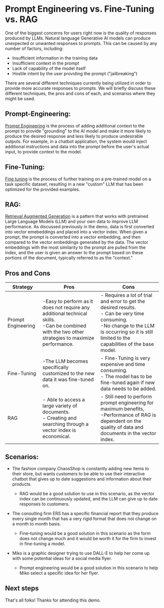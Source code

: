 # Prompt Engineering vs. Fine-Tuning vs. RAG

One of the biggest concerns for users right now is the quality of responses produced by LLMs. Natural language Generative AI models can produce unexpected or unwanted responses to prompts. This can be caused by any number of factors, including:

* Insufficient information in the training data
* Insufficient context in the prompt
* Lack of capability of the model itself
* Hostile intent by the user providing the prompt ("jailbreaking")

There are several different techniques currently being utilized in order to provide more accurate responses to prompts. We will briefly discuss these different techniques, the pros and cons of each, and scenarios where they might be used.


## Prompt-Engineering:
[Prompt Engineering](https://learn.microsoft.com/en-us/azure/ai-services/openai/concepts/prompt-engineering) is the process of adding additional context to the prompt to provide "grounding" to the AI model and make it more likely to produce the desired response and less likely to produce undesirable outputs. For example, in a chatbot application, the system would inject additional instructions and data into the prompt before the user's actual input, to provide context to the model.

## Fine-Tuning:
[Fine tuning](https://learn.microsoft.com/en-us/azure/ai-services/openai/how-to/fine-tuning?pivots=programming-language-studio) is the process of further training on a pre-trained model on a task specific dataset, resulting in a new "custom" LLM that has been optimized for the provided examples.

## RAG: 
[Retrieval Augmented Generation](https://learn.microsoft.com/en-us/azure/machine-learning/concept-retrieval-augmented-generation?view=azureml-api-2) is a pattern that works with pretrained Large Language Models (LLM) and your own data to improve LLM performance. As discussed previously in the demo, data is first converted into vector emebeddings and placed into a vector index. When given a prompt, the prompt is converted into a vector embedding, and then compared to the vector embeddings generated by the data. The vector embeddings with the most similarity to the prompt are pulled from the index, and the user is given an answer to the prompt based on these portions of the document, typically referred to as the "context."

## Pros and Cons

| Strategy | Pros | Cons
---|---|---
Prompt Engineering | -Easy to perform as it does not require any additional technical skills. <br> -Can be combined with the two other strategies to maximize performance. | - Requires a lot of trial and error to get the desired results. <br> - Can be very time consuming. <br> -No change to the LLM is occurring so it is still limited to the capabilities of the base model.
Fine-Tuning | -The LLM becomes specifically customized to the new data it was fine-tuned on. | - Fine-Tuning is very expensive and time consuming. <br> - The model has to be fine-tuned again if new data needs to be added.|
RAG |- Able to access a large variety of documents. <br>- Creating and searching through a vector index is economical. | - Still need to perform prompt engineering for maximum benefits, <br> -Performance of RAG is dependent on the quality of data and documents in the vector index.
## Scenarios:

* The fashion company ChaosShop is constantly adding new items to their store, but wants customers to be able to use their interactive chatbot that gives up to date suggestions and information about their products.
  - RAG would be a good solution to use in this scenario, as the vector index can be continuously updated, and the LLM can give up to date responses to customers. 

* The consulting firm ERS has a specific financial report that they produce every single month that has a very rigid format that does not change on a month to month basis.
  * Fine-tuning would be a good solution in this scenario as the form does not change much and it would be worth it for the firm to invest in fine-tuning a model.

* Miko is a graphic designer trying to use DALL-E to help her come up with some potential ideas for a social media flyer.
  * Prompt engineering would be a good solution in this scenario to help Miko select a specific idea for her flyer.





## Next steps

That's all folks! Thanks for attending this demo.

